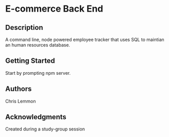 # E-commerce Back End

## Description
A command line, node powered employee tracker that uses SQL to maintian an human resources database.

## Getting Started
Start by prompting npm server.

## Authors
Chris Lemmon

## Acknowledgments
Created during a study-group session
